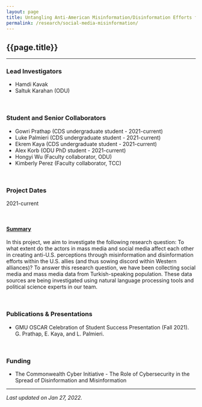 ```yaml
---
layout: page
title: Untangling Anti-American Misinformation/Disinformation Efforts from Social and Mass Media
permalink: /research/social-media-misinformation/
---
```


## {{page.title}}
<hr/>

### Lead Investigators
- Hamdi Kavak
- Saltuk Karahan (ODU)

<br/>

### Student and Senior Collaborators
- Gowri Prathap (CDS undergraduate student - 2021-current)
- Luke Palmieri (CDS undergraduate student - 2021-current)
- Ekrem Kaya (CDS undergraduate student - 2021-current)
- Alex Korb (ODU PhD student - 2021-current)
- Hongyi Wu (Faculty collaborator, ODU)
- Kimberly Perez (Faculty collaborator, TCC)

<br/>

### Project Dates
2021-current

<br/>


#### <u>Summary</u>
In this project, we aim to investigate the following research question: To what extent do the actors in mass media and social media affect each other in creating anti-U.S. perceptions through misinformation and disinformation efforts within the U.S. allies (and thus sowing discord within Western alliances)? 
To answer this research question, we have been collecting social media and mass media data from Turkish-speaking population. These data sources are being investigated using natural language processing tools and political science experts in our team. 

<br/>


### Publications & Presentations

- GMU OSCAR Celebration of Student Success Presentation (Fall 2021).  
  G. Prathap, E. Kaya, and L. Palmieri.

<br/>

### Funding
- The Commonwealth Cyber Initiative - The Role of Cybersecurity in the Spread of Disinformation and Misinformation

<hr/>

*Last updated on Jan 27, 2022.*  
